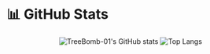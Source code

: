 # 📊 GitHub Stats

<div align="center">

![TreeBomb-01's GitHub stats](https://github-readme-stats.vercel.app/api?username=TreeBomb-01&show_icons=true&include_orgs=true&theme=radical)
![Top Langs](https://github-readme-stats.vercel.app/api/top-langs/?username=TreeBomb-01&layout=compact&theme=radical)

</div>

